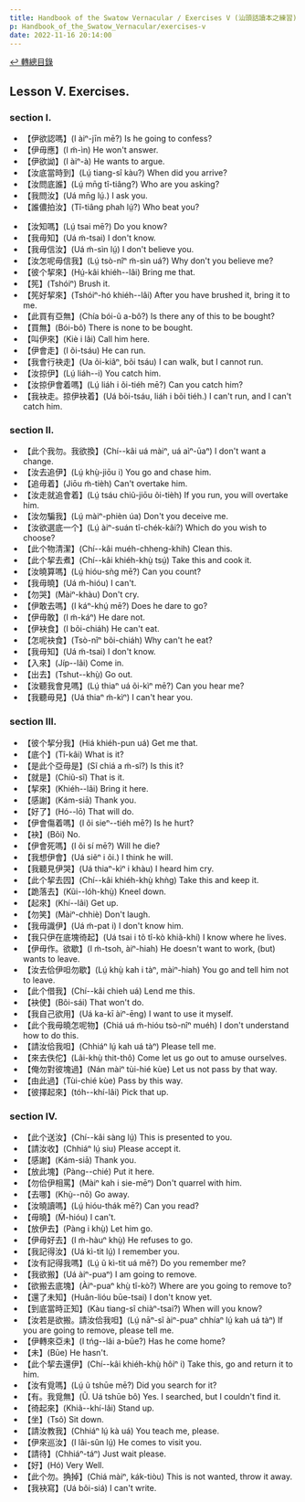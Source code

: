 ```yaml
---
title: Handbook of the Swatow Vernacular / Exercises V (汕頭話讀本之練習)
p: Handbook_of_the_Swatow_Vernacular/exercises-v
date: 2022-11-16 20:14:00
---
```


[↩️ 轉總目錄](/Handbook_of_the_Swatow_Vernacular)

## Lesson V. Exercises.

### section I.

* 【伊欲認嗎】(I àiⁿ-jīn mē?) Is he going to confess?
* 【伊毋應】(I m̃-ìn) He won't answer.
* 【伊欲詏】(I àiⁿ-à) He wants to argue.
* 【汝底當時到】(Lṳ́ tiang-sî kàu?) When did you arrive?
* 【汝問底誰】(Lṳ́ mn̄g tî-tiâng?) Who are you asking?
* 【我問汝】(Uá mn̄g lṳ́.) I ask you.
* 【誰儂拍汝】(Tî-tiâng phah lṳ́?) Who beat you?
<!--more-->
* 【汝知嗎】(Lṳ́ tsai mē?) Do you know?
* 【我毋知】(Uá m̃-tsai) I don't know.
* 【我毋信汝】(Uá m̃-sìn lṳ́) I don't believe you.
* 【汝怎呢毋信我】(Lṳ́ tsò-nîⁿ m̃-sìn uá?) Why don't you believe me?
* 【彼个挈來】(Hṳ́-kâi khiéh--lâi) Bring me that.
* 【筅】(Tshóiⁿ) Brush it.
* 【筅好挈來】(Tshóiⁿ-hó khiéh--lâi) After you have brushed it, bring it to me.
* 【此買有亞無】(Chía bói-ũ a-bô?) Is there any of this to be bought?
* 【買無】(Bói-bô) There is none to be bought.
* 【叫伊來】(Kiè i lâi) Call him here.
* 【伊會走】(I õi-tsáu) He can run.
* 【我會行袂走】(Ua õi-kiâⁿ, bõi tsáu) I can walk, but I cannot run.
* 【汝掠伊】(Lṳ́ liáh--i) You catch him.
* 【汝掠伊會着嗎】(Lṳ́ liáh i õi-tiéh mē?) Can you catch him?
* 【我袂走。掠伊袂着】(Uá bõi-tsáu, liáh i bõi tiéh.) I can't run, and I can't catch him.

### section II.

* 【此个我勿。我欲換】(Chí--kâi uá màiⁿ, uá aìⁿ-ūaⁿ) I don't want a change.
* 【汝去追伊】(Lṳ́ khṳ̀-jiōu i) You go and chase him.
* 【追毋着】(Jiōu m̃-tièh) Can't overtake him.
* 【汝走就追會着】(Lṳ́ tsáu chiũ-jiōu õi-tièh) If you run, you will overtake him.
* 【汝勿騙我】(Lṳ́ màiⁿ-phièn úa) Don't you deceive me.
* 【汝欲選底一个】(Lṳ́ àiⁿ-suán tî-chék-kâi?) Which do you wish to choose?
* 【此个物清潔】(Chí--kâi muéh-chheng-khih) Clean this.
* 【此个挈去煮】(Chí--kâi khiéh-khṳ̀ tsṳ́) Take this and cook it.
* 【汝曉算嗎】(Lṳ́ hióu-sǹg mē?) Can you count?
* 【我毋曉】(Uá m̃-hióu) I can't.
* 【勿哭】(Màiⁿ-khàu) Don't cry.
* 【伊敢去嗎】(I káⁿ-khṳ́ mē?) Does he dare to go?
* 【伊毋敢】(I m̃-káⁿ) He dare not.
* 【伊袂食】(I bõi-chiáh) He can't eat.
* 【怎呢袂食】(Tsò-nîⁿ bõi-chiáh) Why can't he eat?
* 【我毋知】(Uá m̃-tsai) I don't know.
* 【入來】(Jíp--lâi) Come in.
* 【出去】(Tshut--khṳ̀) Go out.
* 【汝聽我會見嗎】(Lṳ́ thiaⁿ uá õi-kìⁿ mē?) Can you hear me?
* 【我聽毋見】(Uá thiaⁿ m̃-kìⁿ) I can't hear you.

### section III.

* 【彼个挈分我】(Hiá khiéh-pun uá) Get me that.
* 【底个】(Tî-kâi) What is it?
* 【是此个亞毋是】(Sĩ chiá a m̃-sĩ?) Is this it?
* 【就是】(Chiũ-sĩ) That is it.
* 【挈來】(Khiéh--lâi) Bring it here.
* 【感謝】(Kám-siā) Thank you.
* 【好了】(Hó--lō) That will do.
* 【伊會傷着嗎】(I õi sieⁿ--tiéh mē?) Is he hurt?
* 【袂】(Bõi) No.
* 【伊會死嗎】(I õi sí mē?) Will he die?
* 【我想伊會】(Uá siẽⁿ i õi.) I think he will.
* 【我聽見伊哭】(Uá thiaⁿ-kìⁿ i khàu) I heard him cry.
* 【此个挈去囥】(Chí--kâi khiéh-khṳ̀ khǹg) Take this and keep it.
* 【跪落去】(Kũi--lóh-khṳ̀) Kneel down.
* 【起來】(Khí--lâi) Get up.
* 【勿笑】(Màiⁿ-chhiè) Don't laugh.
* 【我毋識伊】(Uá m̃-pat i) I don't know him.
* 【我只伊在底塊徛起】(Uá tsai i tõ tî-kò khiã-khí) I know where he lives.
* 【伊毋作。欲歇】(I m̃-tsoh, àiⁿ-hiah) He doesn't want to work, (but) wants to leave.
* 【汝去佮伊呾勿歇】(Lṳ́ khṳ̀ kah i tàⁿ, màiⁿ-hiah) You go and tell him not to leave.
* 【此个借我】(Chí--kâi chieh uá) Lend me this.
* 【袂使】(Bõi-sái) That won't do.
* 【我自己欲用】(Uá ka-kī àiⁿ-ēng) I want to use it myself.
* 【此个我毋曉怎呢物】(Chiá uá m̃-hióu tsò-nîⁿ muéh) I don't understand how to do this.
* 【請汝佮我呾】(Chhiáⁿ lṳ́ kah uá tàⁿ) Please tell me.
* 【來去佚佗】(Lâi-khṳ̀ thit-thô) Come let us go out to amuse ourselves.
* 【俺勿對彼塊過】(Nán màiⁿ tùi-hié kùe) Let us not pass by that way.
* 【由此過】(Tùi-chié kùe) Pass by this way.
* 【彼擇起來】(tóh--khí-lâi) Pick that up.

### section IV.

* 【此个送汝】(Chí--kâi sàng lṳ́) This is presented to you.
* 【請汝收】(Chhiáⁿ lṳ́ siu) Please accept it.
* 【感謝】(Kám-siā) Thank you.
* 【放此塊】(Pàng--chié) Put it here.
* 【勿佮伊相罵】(Màiⁿ kah i sie-mēⁿ) Don't quarrel with him.
* 【去哪】(Khṳ̀--nō) Go away.
* 【汝曉讀嗎】(Lṳ́ hióu-thák mē?) Can you read?
* 【毋曉】(M̃-hióu) I can't.
* 【放伊去】(Pàng i khṳ̀) Let him go.
* 【伊毋好去】(I m̃-hàuⁿ khṳ̀) He refuses to go.
* 【我記得汝】(Uá kì-tit lṳ́) I remember you.
* 【汝有記得我嗎】(Lṳ́ ũ kì-tit uá mē?) Do you remember me?
* 【我欲搬】(Uá àiⁿ-puaⁿ) I am going to remove.
* 【欲搬去底塊】(Àiⁿ-puaⁿ khṳ̀ tî-kò?) Where are you going to remove to?
* 【還了未知】(Huân-lióu būe-tsai) I don't know yet.
* 【到底當時正知】(Kàu tiang-sî chiàⁿ-tsai?) When will you know?
* 【汝若是欲搬。請汝佮我呾】(Lṳ́ nāⁿ-sĩ àiⁿ-puaⁿ chhíaⁿ lṳ́ kah uá tàⁿ) If you are going to remove, please tell me.
* 【伊轉來亞未】(I tńg--lâi a-būe?) Has he come home?
* 【未】(Būe) He hasn't.
* 【此个挈去還伊】(Chí--kâi khiéh-khṳ̀ hôiⁿ i) Take this, go and return it to him.
* 【汝有覓嗎】(Lṳ́ ũ tshūe mē?) Did you search for it?
* 【有。我覓無】(Ũ. Uá tshūe bô) Yes. I searched, but I couldn't find it.
* 【徛起來】(Khiã--khí-lâi) Stand up.
* 【坐】(Tsõ) Sit down.
* 【請汝教我】(Chhiáⁿ lṳ́ kà uá) You teach me, please.
* 【伊來巡汝】(I lâi-sûn lṳ́) He comes to visit you.
* 【請待】(Chhiáⁿ-táⁿ) Just wait please.
* 【好】(Hó) Very Well.
* 【此个勿。捔掉】(Chiá màiⁿ, kák-tiòu) This is not wanted, throw it away.
* 【我袂寫】(Uá bõi-siá) I can't write.
